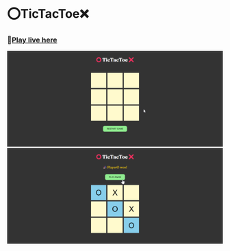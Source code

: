 # ⭕TicTacToe❌

### 🏸[Play live here](https://shrestha-ashish.github.io/TicTacToe/)

![](./app.png)
![](./win.png)
